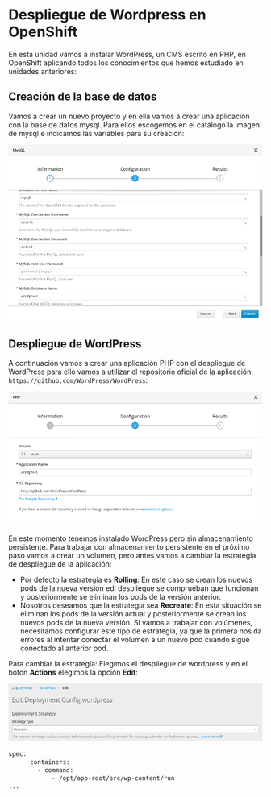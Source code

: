 # Despliegue de Wordpress en OpenShift

En esta unidad vamos a instalar WordPress, un CMS escrito en PHP, en OpenShift aplicando todos los conocimientos que hemos estudiado en unidades anteriores:

## Creación de la base de datos

Vamos a crear un nuevo proyecto y en ella vamos a crear una aplicación con la base de datos mysql. Para ellos escogemos en el catálogo la imagen de mysql e indicamos las variables para su creación:

![wp1](img/mysql.png)

## Despliegue de WordPress

A continuación vamos a crear una aplicación PHP con el despliegue de WordPress para ello vamos a utilizar el repositorio oficial de la aplicación: `https://github.com/WordPress/WordPress`:

![wp2](img/php.png)

En este momento tenemos instalado WordPress pero sin almacenamiento persistente. Para trabajar con almacenamiento persistente en el próximo paso vamos a crear un volumen, pero antes vamos a cambiar la estrategia de despliegue de la aplicación:

* Por defecto la estrategia es **Rolling**: En este caso se crean los nuevos pods de la nueva versión edl despliegue se comprueban que funcionan y posteriormente se eliminan los pods de la versión anterior.
* Nosotros deseamos que la estrategia sea **Recreate**: En esta situación se eliminan los pods de la versión actual y posteriormente se crean los nuevos pods de la nueva versión. Si vamos a trabajar con volúmenes, necesitamos configurar este tipo de estrategia, ya que la primera nos da errores al intentar conectar el volumen a un nuevo pod cuando sigue conectado al anterior pod.

Para cambiar la estrategía: Elegímos el despliegue de wordpress y en el boton **Actions** elegimos la opción **Edit**:

![wp3](img/deploy.png)

    spec:
          containers:
            - command:
                - /opt/app-root/src/wp-content/run
    ...
